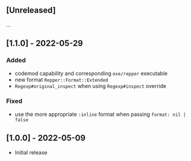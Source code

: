 ## [Unreleased]

...

## [1.1.0] - 2022-05-29

### Added

- codemod capability and corresponding `exe/repper` executable
- new format `Repper::Format::Extended`
- `Regexp#original_inspect` when using `Regexp#inspect` override

### Fixed

- use the more appropriate `:inline` format when passing `format: nil | false`

## [1.0.0] - 2022-05-09

- Initial release
